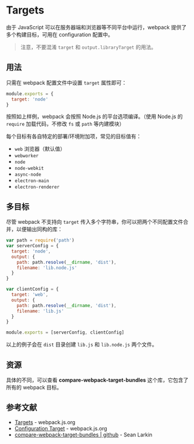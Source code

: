 # Targets

由于 JavaScript 可以在服务器端和浏览器等不同平台中运行，webpack 提供了多个构建目标，可用在 configuration 配置中。

> 注意，不要混淆 `target` 和 `output.libraryTarget` 的用法。

## 用法

只需在 webpack 配置文件中设置 `target` 属性即可：

```js
module.exports = {
  target: 'node'
}
```

按照如上样例，webpack 会按照 Node.js 的平台选项编译。（使用 Node.js 的 `require` 加载代码，不修改 `fs` 或 `path` 等内建模块）

每个目标有各自特定的部署/环境附加项，常见的目标值有：

- `web` 浏览器（默认值）
- `webworker`
- `node`
- `node-webkit`
- `async-node`
- `electron-main`
- `electron-renderer`

## 多目标

尽管 webpack 不支持向 `target` 传入多个字符串，你可以把两个不同配置文件合并，以便输出同构的库：

```js
var path = require('path')
var serverConfig = {
  target: 'node',
  output: {
    path: path.resolve(__dirname, 'dist'),
    filename: 'lib.node.js'
  }
}

var clientConfig = {
  target: 'web',
  output: {
    path: path.resolve(__dirname, 'dist'),
    filename: 'lib.js'
  }
}

module.exports = [serverConfig, clientConfig]
```

以上的例子会在 `dist` 目录创建 `lib.js` 和 `lib.node.js` 两个文件。

## 资源

具体的不同，可以查看 **compare-webpack-target-bundles** 这个库，它包含了所有的 webpack 目标。

## 参考文献

- [Targets](https://webpack.js.org/concepts/targets/) - webpack.js.org
- [Configuration Target](https://webpack.js.org/configuration/target/) - webpack.js.org
- [compare-webpack-target-bundles | github](https://github.com/TheLarkInn/compare-webpack-target-bundles) - Sean Larkin